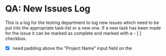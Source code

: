 # QA: New Issues Log
This is a log for the testing department to log new issues which need to be put into the appropriate task-list or a new one. If a new task has been made for the issue it can be marked as complete and marked with a - [ ] checkbox.

- [x] need padding above the "Project Name" input field on the
 